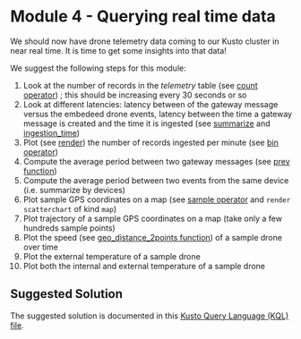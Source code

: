 # Module 4 - Querying real time data

We should now have drone telemetry data coming to our Kusto cluster in near real time.  It is time to get some insights into that data!

We suggest the following steps for this module:

1. Look at the number of records in the *telemetry* table (see [count operator](https://docs.microsoft.com/en-us/azure/data-explorer/kusto/query/countoperator)) ; this should be increasing every 30 seconds or so
1. Look at different latencies:  latency between of the gateway message versus the embedeed drone events, latency between the time a gateway message is created and the time it is ingested (see [summarize](https://docs.microsoft.com/en-us/azure/data-explorer/kusto/query/summarizeoperator) and [ingestion_time](https://docs.microsoft.com/en-us/azure/data-explorer/kusto/query/ingestiontimefunction?pivots=azuredataexplorer))
1. Plot (see [render](https://docs.microsoft.com/en-us/azure/data-explorer/kusto/query/renderoperator?pivots=azuredataexplorer)) the number of records ingested per minute (see [bin operator](https://docs.microsoft.com/en-us/azure/data-explorer/kusto/query/binfunction))
1. Compute the average period between two gateway messages (see [prev function](https://docs.microsoft.com/en-us/azure/data-explorer/kusto/query/prevfunction))
1. Compute the average period between two events from the same device (i.e. summarize by devices)
1. Plot sample GPS coordinates on a map (see [sample operator](https://docs.microsoft.com/en-us/azure/data-explorer/kusto/query/sampleoperator) and `render scatterchart` of kind `map`)
1. Plot trajectory of a sample GPS coordinates on a map (take only a few hundreds sample points)
1. Plot the speed (see [geo_distance_2points function](https://docs.microsoft.com/en-us/azure/data-explorer/kusto/query/geo-distance-2points-function)) of a sample drone over time
1.  Plot the external temperature of a sample drone
1.  Plot both the internal and external temperature of a sample drone


## Suggested Solution

The suggested solution is documented in this [Kusto Query Language (KQL) file](queries.kql).